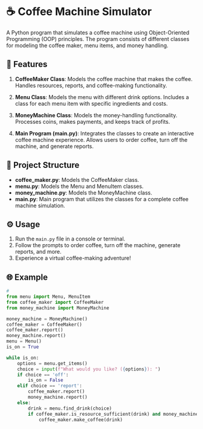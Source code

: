 # ☕ Coffee Machine Simulator

A Python program that simulates a coffee machine using Object-Oriented Programming (OOP) principles. The program consists of different classes for modeling the coffee maker, menu items, and money handling.

## 🚀 Features

1. **CoffeeMaker Class**: Models the coffee machine that makes the coffee. Handles resources, reports, and coffee-making functionality.

2. **Menu Class**: Models the menu with different drink options. Includes a class for each menu item with specific ingredients and costs.

3. **MoneyMachine Class**: Models the money-handling functionality. Processes coins, makes payments, and keeps track of profits.

4. **Main Program (main.py)**: Integrates the classes to create an interactive coffee machine experience. Allows users to order coffee, turn off the machine, and generate reports.

## 📂 Project Structure

- **coffee_maker.py**: Models the CoffeeMaker class.
- **menu.py**: Models the Menu and MenuItem classes.
- **money_machine.py**: Models the MoneyMachine class.
- **main.py**: Main program that utilizes the classes for a complete coffee machine simulation.

## ⚙️ Usage

1. Run the `main.py` file in a console or terminal.
2. Follow the prompts to order coffee, turn off the machine, generate reports, and more.
3. Experience a virtual coffee-making adventure!

## 🌐 Example

```python
#
from menu import Menu, MenuItem
from coffee_maker import CoffeeMaker
from money_machine import MoneyMachine

money_machine = MoneyMachine()
coffee_maker = CoffeeMaker()
coffee_maker.report()
money_machine.report()
menu = Menu()
is_on = True

while is_on:
    options = menu.get_items()
    choice = input(f"What would you like? ({options}): ")
    if choice == 'off':
        is_on = False
    elif choice == 'report':
        coffee_maker.report()
        money_machine.report()
    else:
        drink = menu.find_drink(choice)
        if coffee_maker.is_resource_sufficient(drink) and money_machine.make_payment(drink.cost):
            coffee_maker.make_coffee(drink)


